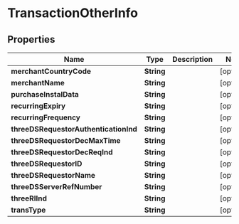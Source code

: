 
# TransactionOtherInfo

## Properties
Name | Type | Description | Notes
------------ | ------------- | ------------- | -------------
**merchantCountryCode** | **String** |  |  [optional]
**merchantName** | **String** |  |  [optional]
**purchaseInstalData** | **String** |  |  [optional]
**recurringExpiry** | **String** |  |  [optional]
**recurringFrequency** | **String** |  |  [optional]
**threeDSRequestorAuthenticationInd** | **String** |  |  [optional]
**threeDSRequestorDecMaxTime** | **String** |  |  [optional]
**threeDSRequestorDecReqInd** | **String** |  |  [optional]
**threeDSRequestorID** | **String** |  |  [optional]
**threeDSRequestorName** | **String** |  |  [optional]
**threeDSServerRefNumber** | **String** |  |  [optional]
**threeRIInd** | **String** |  |  [optional]
**transType** | **String** |  |  [optional]



